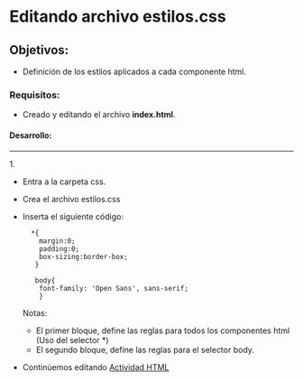 # Editando archivo estilos.css

## Objetivos: 
  - Definición de los estilos aplicados a cada componente html.
  
### Requisitos:
  - Creado y editando el archivo <b>index.html</b>.
  
#### Desarrollo:

<hr>
1. 

- Entra a la carpeta css.
- Crea el archivo estilos.css
- Inserta el siguiente código: 
    
        *{
          margin:0;
          padding:0;
          box-sizing:border-box;
         }
         
         body{
          font-family: 'Open Sans', sans-serif;
          }                    
    
   Notas:
    - El primer bloque, define las reglas para todos los componentes html (Uso del selector *)
    - El segundo bloque, define las reglas para el selector body.
    
- Continúemos editando [Actividad HTML](../Actividad-HTML)     
    
